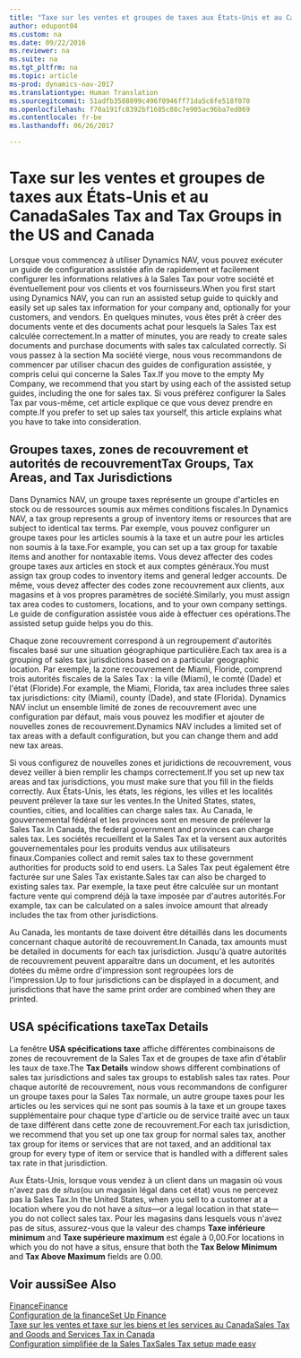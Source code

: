 ```yaml
---
title: "Taxe sur les ventes et groupes de taxes aux États-Unis et au Canada"
author: edupont04
ms.custom: na
ms.date: 09/22/2016
ms.reviewer: na
ms.suite: na
ms.tgt_pltfrm: na
ms.topic: article
ms-prod: dynamics-nav-2017
ms.translationtype: Human Translation
ms.sourcegitcommit: 51adfb3588099c496f0946ff71da5c6fe518f070
ms.openlocfilehash: f70a191fc8392bf1685c08c7e905ac96ba7ed069
ms.contentlocale: fr-be
ms.lasthandoff: 06/26/2017

---
```


# <a name="sales-tax-and-tax-groups-in-the-us-and-canada"></a><span data-ttu-id="c45b7-102">Taxe sur les ventes et groupes de taxes aux États-Unis et au Canada</span><span class="sxs-lookup"><span data-stu-id="c45b7-102">Sales Tax and Tax Groups in the US and Canada</span></span>
<span data-ttu-id="c45b7-103">Lorsque vous commencez à utiliser Dynamics NAV, vous pouvez exécuter un guide de configuration assistée afin de rapidement et facilement configurer les informations relatives à la Sales Tax pour votre société et éventuellement pour vos clients et vos fournisseurs.</span><span class="sxs-lookup"><span data-stu-id="c45b7-103">When you first start using Dynamics NAV, you can run an assisted setup guide to quickly and easily set up sales tax information for your company and, optionally for your customers, and vendors.</span></span> <span data-ttu-id="c45b7-104">En quelques minutes, vous êtes prêt à créer des documents vente et des documents achat pour lesquels la Sales Tax est calculée correctement.</span><span class="sxs-lookup"><span data-stu-id="c45b7-104">In a matter of minutes, you are ready to create sales documents and purchase documents with sales tax calculated correctly.</span></span>
<span data-ttu-id="c45b7-105">Si vous passez à la section Ma société vierge, nous vous recommandons de commencer par utiliser chacun des guides de configuration assistée, y compris celui qui concerne la Sales Tax.</span><span class="sxs-lookup"><span data-stu-id="c45b7-105">If you move to the empty My Company, we recommend that you start by using each of the assisted setup guides, including the one for sales tax.</span></span> <span data-ttu-id="c45b7-106">Si vous préférez configurer la Sales Tax par vous-même, cet article explique ce que vous devez prendre en compte.</span><span class="sxs-lookup"><span data-stu-id="c45b7-106">If you prefer to set up sales tax yourself, this article explains what you have to take into consideration.</span></span>  

## <a name="tax-groups-tax-areas-and-tax-jurisdictions"></a><span data-ttu-id="c45b7-107">Groupes taxes, zones de recouvrement et autorités de recouvrement</span><span class="sxs-lookup"><span data-stu-id="c45b7-107">Tax Groups, Tax Areas, and Tax Jurisdictions</span></span>
<span data-ttu-id="c45b7-108">Dans Dynamics NAV, un groupe taxes représente un groupe d'articles en stock ou de ressources soumis aux mêmes conditions fiscales.</span><span class="sxs-lookup"><span data-stu-id="c45b7-108">In Dynamics NAV, a tax group represents a group of inventory items or resources that are subject to identical tax terms.</span></span> <span data-ttu-id="c45b7-109">Par exemple, vous pouvez configurer un groupe taxes pour les articles soumis à la taxe et un autre pour les articles non soumis à la taxe.</span><span class="sxs-lookup"><span data-stu-id="c45b7-109">For example, you can set up a tax group for taxable items and another for nontaxable items.</span></span> <span data-ttu-id="c45b7-110">Vous devez affecter des codes groupe taxes aux articles en stock et aux comptes généraux.</span><span class="sxs-lookup"><span data-stu-id="c45b7-110">You must assign tax group codes to inventory items and general ledger accounts.</span></span> <span data-ttu-id="c45b7-111">De même, vous devez affecter des codes zone recouvrement aux clients, aux magasins et à vos propres paramètres de société.</span><span class="sxs-lookup"><span data-stu-id="c45b7-111">Similarly, you must assign tax area codes to customers, locations, and to your own company settings.</span></span> <span data-ttu-id="c45b7-112">Le guide de configuration assistée vous aide à effectuer ces opérations.</span><span class="sxs-lookup"><span data-stu-id="c45b7-112">The assisted setup guide helps you do this.</span></span>  

<span data-ttu-id="c45b7-113">Chaque zone recouvrement correspond à un regroupement d'autorités fiscales basé sur une situation géographique particulière.</span><span class="sxs-lookup"><span data-stu-id="c45b7-113">Each tax area is a grouping of sales tax jurisdictions based on a particular geographic location.</span></span> <span data-ttu-id="c45b7-114">Par exemple, la zone recouvrement de Miami, Floride, comprend trois autorités fiscales de la Sales Tax : la ville (Miami), le comté (Dade) et l'état (Floride).</span><span class="sxs-lookup"><span data-stu-id="c45b7-114">For example, the Miami, Florida, tax area includes three sales tax jurisdictions: city (Miami), county (Dade), and state (Florida).</span></span> <span data-ttu-id="c45b7-115">Dynamics NAV inclut un ensemble limité de zones de recouvrement avec une configuration par défaut, mais vous pouvez les modifier et ajouter de nouvelles zones de recouvrement.</span><span class="sxs-lookup"><span data-stu-id="c45b7-115">Dynamics NAV includes a limited set of tax areas with a default configuration, but you can change them and add new tax areas.</span></span>  

<span data-ttu-id="c45b7-116">Si vous configurez de nouvelles zones et juridictions de recouvrement, vous devez veiller à bien remplir les champs correctement.</span><span class="sxs-lookup"><span data-stu-id="c45b7-116">If you set up new tax areas and tax jurisdictions, you must make sure that you fill in the fields correctly.</span></span> <span data-ttu-id="c45b7-117">Aux États-Unis, les états, les régions, les villes et les localités peuvent prélever la taxe sur les ventes.</span><span class="sxs-lookup"><span data-stu-id="c45b7-117">In the United States, states, counties, cities, and localities can charge sales tax.</span></span> <span data-ttu-id="c45b7-118">Au Canada, le gouvernemental fédéral et les provinces sont en mesure de prélever la Sales Tax.</span><span class="sxs-lookup"><span data-stu-id="c45b7-118">In Canada, the federal government and provinces can charge sales tax.</span></span> <span data-ttu-id="c45b7-119">Les sociétés recueillent et la Sales Tax et la versent aux autorités gouvernementales pour les produits vendus aux utilisateurs finaux.</span><span class="sxs-lookup"><span data-stu-id="c45b7-119">Companies collect and remit sales tax to these government authorities for products sold to end users.</span></span> <span data-ttu-id="c45b7-120">La Sales Tax peut également être facturée sur une Sales Tax existante.</span><span class="sxs-lookup"><span data-stu-id="c45b7-120">Sales tax can also be charged to existing sales tax.</span></span> <span data-ttu-id="c45b7-121">Par exemple, la taxe peut être calculée sur un montant facture vente qui comprend déjà la taxe imposée par d'autres autorités.</span><span class="sxs-lookup"><span data-stu-id="c45b7-121">For example, tax can be calculated on a sales invoice amount that already includes the tax from other jurisdictions.</span></span>  

<span data-ttu-id="c45b7-122">Au Canada, les montants de taxe doivent être détaillés dans les documents concernant chaque autorité de recouvrement.</span><span class="sxs-lookup"><span data-stu-id="c45b7-122">In Canada, tax amounts must be detailed in documents for each tax jurisdiction.</span></span> <span data-ttu-id="c45b7-123">Jusqu'à quatre autorités de recouvrement peuvent apparaître dans un document, et les autorités dotées du même ordre d'impression sont regroupées lors de l'impression.</span><span class="sxs-lookup"><span data-stu-id="c45b7-123">Up to four jurisdictions can be displayed in a document, and jurisdictions that have the same print order are combined when they are printed.</span></span>

## <a name="tax-details"></a><span data-ttu-id="c45b7-124">USA spécifications taxe</span><span class="sxs-lookup"><span data-stu-id="c45b7-124">Tax Details</span></span>
<span data-ttu-id="c45b7-125">La fenêtre **USA spécifications taxe** affiche différentes combinaisons de zones de recouvrement de la Sales Tax et de groupes de taxe afin d'établir les taux de taxe.</span><span class="sxs-lookup"><span data-stu-id="c45b7-125">The **Tax Details** window shows different combinations of sales tax jurisdictions and sales tax groups to establish sales tax rates.</span></span> <span data-ttu-id="c45b7-126">Pour chaque autorité de recouvrement, nous vous recommandons de configurer un groupe taxes pour la Sales Tax normale, un autre groupe taxes pour les articles ou les services qui ne sont pas soumis à la taxe et un groupe taxes supplémentaire pour chaque type d'article ou de service traité avec un taux de taxe différent dans cette zone de recouvrement.</span><span class="sxs-lookup"><span data-stu-id="c45b7-126">For each tax jurisdiction, we recommend that you set up one tax group for normal sales tax, another tax group for items or services that are not taxed, and an additional tax group for every type of item or service that is handled with a different sales tax rate in that jurisdiction.</span></span>  

<span data-ttu-id="c45b7-127">Aux États-Unis, lorsque vous vendez à un client dans un magasin où vous n'avez pas de *situs*(ou un magasin légal dans cet état) vous ne percevez pas la Sales Tax.</span><span class="sxs-lookup"><span data-stu-id="c45b7-127">In the United States, when you sell to a customer at a location where you do not have a *situs*—or a legal location in that state—you do not collect sales tax.</span></span> <span data-ttu-id="c45b7-128">Pour les magasins dans lesquels vous n'avez pas de situs, assurez-vous que la valeur des champs **Taxe inférieure minimum** and **Taxe supérieure maximum** est égale à 0,00.</span><span class="sxs-lookup"><span data-stu-id="c45b7-128">For locations in which you do not have a situs, ensure that both the **Tax Below Minimum** and **Tax Above Maximum** fields are 0.00.</span></span>  

## <a name="see-also"></a><span data-ttu-id="c45b7-129">Voir aussi</span><span class="sxs-lookup"><span data-stu-id="c45b7-129">See Also</span></span>
[<span data-ttu-id="c45b7-130">Finance</span><span class="sxs-lookup"><span data-stu-id="c45b7-130">Finance</span></span>](finance-setup.md)  
[<span data-ttu-id="c45b7-131">Configuration de la finance</span><span class="sxs-lookup"><span data-stu-id="c45b7-131">Set Up Finance</span></span>](finance-setup-setup-finance-setup.md)  
[<span data-ttu-id="c45b7-132">Taxe sur les ventes et taxe sur les biens et les services au Canada</span><span class="sxs-lookup"><span data-stu-id="c45b7-132">Sales Tax and Goods and Services Tax in Canada</span></span>](ca-finance-setup-tax.md)  
[<span data-ttu-id="c45b7-133">Configuration simplifiée de la Sales Tax</span><span class="sxs-lookup"><span data-stu-id="c45b7-133">Sales Tax setup made easy</span></span>](https://madeira.microsoft.com/en-us/blog/sales-tax-setup-made-easy)  

